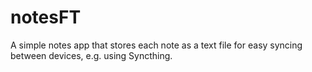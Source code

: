 # notesFT
A simple notes app that stores each note as a text file for easy syncing between devices, e.g. using Syncthing.

